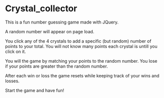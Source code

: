 # Crystal_collector

This is a fun number guessing game made with JQuery.

A random number will appear on page load.

You click any of the 4 crystals to add a specific (but random) number of points to your total. You will not know many points each crystal is untill you click on it.

You will the game by matching your points to the random number.
You lose if your points are greater than the random number.

After each win or loss the game resets while keeping track of your wins and losses.

Start the game and have fun!
